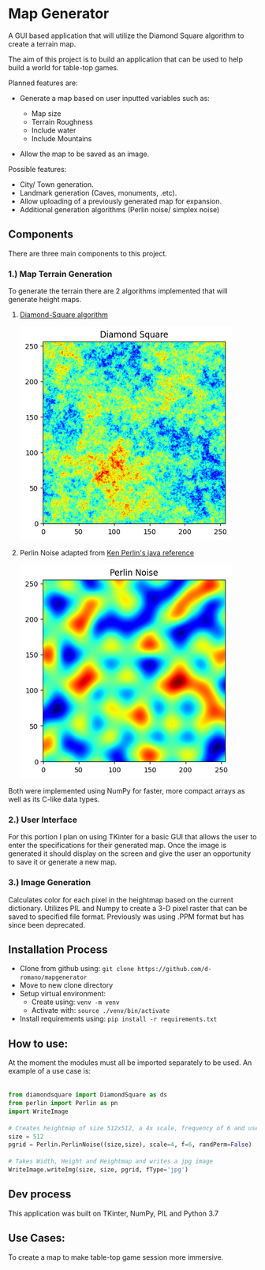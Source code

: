 # Map Generator
A GUI based application that will utilize the Diamond Square algorithm
to create a terrain map.

The aim of this project is to build an application that can be used 
to help build a world for table-top games.

Planned features are:
* Generate a map based on user inputted variables such as:
	* Map size
	* Terrain Roughness
	* Include water
	* Include Mountains

* Allow the map to be saved as an image.

Possible features:
* City/ Town generation.
* Landmark generation (Caves, monuments, .etc).
* Allow uploading of a previously generated map for expansion.
* Additional generation algorithms (Perlin noise/ simplex noise)


## Components
There are three main components to this project.

### 1.) Map Terrain Generation
To generate the terrain there are 2 algorithms implemented that will generate height maps.

1. [Diamond-Square algorithm](https://en.wikipedia.org/wiki/Diamond-square_algorithm)
	
    ![dsheatmap](https://github.com/d-romano/mapgenerator/raw/master/Images/dsheatmap.png)

2. Perlin Noise adapted from [Ken Perlin's java reference](https://mrl.cs.nyu.edu/~perlin/noise/)

    ![pnheatmap](https://github.com/d-romano/mapgenerator/raw/master/Images/pnheatmap.png)


Both were implemented using NumPy for faster, more compact arrays as well as its C-like data types. 

### 2.) User Interface
For this portion I plan on using TKinter for a basic GUI that allows the user to enter the specifications
for their generated map. Once the image is generated it should display on the screen and give the user
an opportunity to save it or generate a new map.

### 3.) Image Generation
Calculates color for each pixel in the heightmap based on the current dictionary. Utilizes PIL and Numpy to create
a 3-D pixel raster that can be saved to specified file format. Previously was using .PPM format but has since been
deprecated.


## Installation Process
* Clone from github using: `git clone https://github.com/d-romano/mapgenerator`
* Move to new clone directory
* Setup virtual environment: 
	* Create using: `venv -m venv`
 	* Activate with: `source ./venv/bin/activate`
* Install requirements using: `pip install -r requirements.txt`

## How to use:
At the moment the modules must all be imported separately to be used. An example of a use case is:
```python

from diamondsquare import DiamondSquare as ds
from perlin import Perlin as pn
import WriteImage

# Creates heightmap of size 512x512, a 4x scale, frequency of 6 and uses the original Perlin Permutation table.
size = 512
pgrid = Perlin.PerlinNoise((size,size), scale=4, f=6, randPerm=False)

# Takes Width, Height and Heightmap and writes a jpg image
WriteImage.writeImg(size, size, pgrid, fType='jpg')
```

## Dev process
This application was built on TKinter, NumPy, PIL and Python 3.7

## Use Cases:
To create a map to make table-top game session more immersive.

